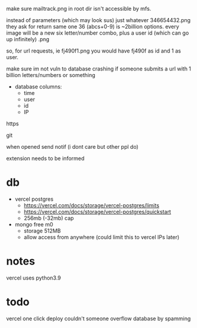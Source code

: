 make sure mailtrack.png in root dir isn't accessible by mfs.

instead of parameters (which may look sus) just whatever 346654432.png they ask for return same one
36 (abcs+0-9) is ~2billion options. every image will be a new six letter/number combo, plus a user id (which can go up infinitely) .png

so, for url requests, ie fj490f1.png you would have fj490f as id and 1 as user.

make sure im not vuln to database crashing if someone submits a url with 1 billion letters/numbers or something

* database columns:
  * time
  * user
  * id
  * IP




https

git 

when opened send notif (i dont care but other ppl do)

extension needs to be informed 
# db

* vercel postgres 
  * https://vercel.com/docs/storage/vercel-postgres/limits
  * https://vercel.com/docs/storage/vercel-postgres/quickstart
  * 256mb (-32mb) cap
* mongo free m0
  * storage 512MB
  * allow access from anywhere (could limit this to vercel IPs later)
# notes
vercel uses python3.9
# todo
vercel one click deploy
couldn't someone overflow database by spamming 